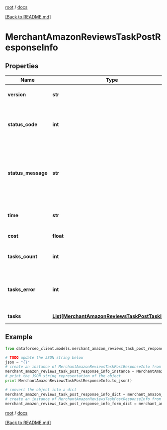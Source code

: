[root](./../ "root") / [docs](./ "docs")

[[Back to README.md]](./../README.md "[Back to README.md]")

# MerchantAmazonReviewsTaskPostResponseInfo

## Properties

Name | Type | Description | Notes
------------ | ------------- | ------------- | -------------
**version** | **str** | the current version of the API | [optional]
**status_code** | **int** | general status code you can find the full list of the response codes here | [optional]
**status_message** | **str** | general informational message you can find the full list of general informational messages here | [optional]
**time** | **str** | total execution time, seconds | [optional]
**cost** | **float** | total tasks cost, USD | [optional]
**tasks_count** | **int** | the number of tasks in the tasks array | [optional]
**tasks_error** | **int** | the number of tasks in the tasks array returned with an error | [optional]
**tasks** | [**List[MerchantAmazonReviewsTaskPostTaskInfo]**](MerchantAmazonReviewsTaskPostTaskInfo.md) | array of tasks | [optional]

## Example

```python
from dataforseo_client.models.merchant_amazon_reviews_task_post_response_info import MerchantAmazonReviewsTaskPostResponseInfo

# TODO update the JSON string below
json = "{}"
# create an instance of MerchantAmazonReviewsTaskPostResponseInfo from a JSON string
merchant_amazon_reviews_task_post_response_info_instance = MerchantAmazonReviewsTaskPostResponseInfo.from_json(json)
# print the JSON string representation of the object
print MerchantAmazonReviewsTaskPostResponseInfo.to_json()

# convert the object into a dict
merchant_amazon_reviews_task_post_response_info_dict = merchant_amazon_reviews_task_post_response_info_instance.to_dict()
# create an instance of MerchantAmazonReviewsTaskPostResponseInfo from a dict
merchant_amazon_reviews_task_post_response_info_form_dict = merchant_amazon_reviews_task_post_response_info.from_dict(merchant_amazon_reviews_task_post_response_info_dict)
```

  

[root](./../ "root") / [docs](./ "docs")

[[Back to README.md]](./../README.md "[Back to README.md]")